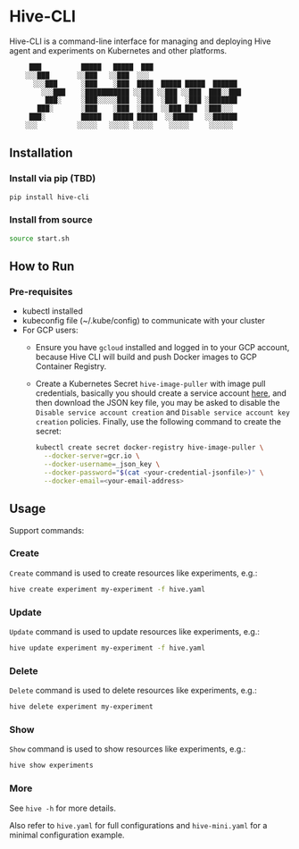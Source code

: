 # Hive-CLI

Hive-CLI is a command-line interface for managing and deploying Hive agent and experiments on Kubernetes and other platforms.

```bash
     ███          █████   █████  ███
    ░░░███       ░░███   ░░███  ░░░
      ░░░███      ░███    ░███  ████  █████ █████  ██████
        ░░░███    ░███████████ ░░███ ░░███ ░░███  ███░░███
         ███░     ░███░░░░░███  ░███  ░███  ░███ ░███████
       ███░       ░███    ░███  ░███  ░░███ ███  ░███░░░
     ███░         █████   █████ █████  ░░█████   ░░██████
    ░░░          ░░░░░   ░░░░░ ░░░░░    ░░░░░     ░░░░░░
```

## Installation

### Install via pip (TBD)

```bash
pip install hive-cli
```

### Install from source

```bash
source start.sh
```

## How to Run

### Pre-requisites

- kubectl installed
- kubeconfig file (~/.kube/config) to communicate with your cluster
- For GCP users:
  - Ensure you have `gcloud` installed and logged in to your GCP account,
    because Hive CLI will build and push Docker images to GCP Container Registry.
  - Create a Kubernetes Secret `hive-image-puller` with image pull credentials, basically you should create a service account [here](https://console.cloud.google.com/iam-admin/serviceaccounts), and then download the JSON key file, you may be asked to disable the `Disable service account creation` and `Disable service account key creation` policies. Finally, use the following command to create the secret:

    ```bash
    kubectl create secret docker-registry hive-image-puller \
      --docker-server=gcr.io \
      --docker-username=_json_key \
      --docker-password="$(cat <your-credential-jsonfile>)" \
      --docker-email=<your-email-address>
    ```

## Usage

Support commands:

### Create

`Create` command is used to create resources like experiments, e.g.:

```bash
hive create experiment my-experiment -f hive.yaml
```

### Update

`Update` command is used to update resources like experiments, e.g.:

```bash
hive update experiment my-experiment -f hive.yaml
```

### Delete

`Delete` command is used to delete resources like experiments, e.g.:

```bash
hive delete experiment my-experiment
```

### Show

`Show` command is used to show resources like experiments, e.g.:

```bash
hive show experiments
```

### More

See `hive -h` for more details.

Also refer to `hive.yaml` for full configurations and `hive-mini.yaml` for a minimal configuration example.
